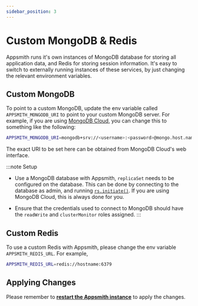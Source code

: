 ```yaml
---
sidebar_position: 3
---
```

# Custom MongoDB & Redis

Appsmith runs it's own instances of MongoDB database for storing all application data, and Redis for storing session information. It's easy to switch to externally running instances of these services, by just changing the relevant environment variables.

## Custom MongoDB

To point to a custom MongoDB, update the env variable called `APPSMITH_MONGODB_URI` to point to your custom MongoDB server. For example, if you are using [MongoDB Cloud](https://www.mongodb.com/cloud), you can change this to something like the following:

```bash
APPSMITH_MONGODB_URI=mongodb+srv://<username>:<password>@mongo.host.name/databasename
```

The exact URI to be set here can be obtained from MongoDB Cloud's web interface.

:::note Setup
* Use a MongoDB database with Appsmith, `replicaSet` needs to be configured on the database. This can be done by connecting to the database as admin, and running [`rs.initiate()`](https://docs.mongodb.com/manual/reference/method/rs.initiate/). If you are using MongoDB Cloud, this is always done for you.

* Ensure that the credentials used to connect to MongoDB should have the `readWrite` and `clusterMonitor` roles assigned.
:::

## Custom Redis

To use a custom Redis with Appsmith, please change the env variable `APPSMITH_REDIS_URL`. For example,

```bash
APPSMITH_REDIS_URL=redis://hostname:6379
```

## Applying Changes

Please remember to [**restart the Appsmith instance**](./) to apply the changes.
